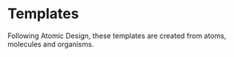 # Templates

Following Atomic Design, these templates are created from atoms, molecules and organisms.

